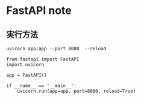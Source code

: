 # FastAPI note

## 実行方法


```
uvicorn app:app --port 8080  --reload 
```


```
from fastapi import FastAPI
import uvicorn
 
app = FastAPI()

if __name__ == '__main__':
    uvicorn.run(app=app, port=8080, reload=True)
```
